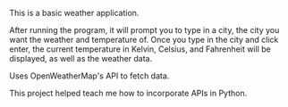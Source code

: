 This is a basic weather application.

After running the program, it will prompt you to type in a city, the city you want the weather and temperature of. Once you type in the city and click enter, 
the current temperature in Kelvin, Celsius, and Fahrenheit will be displayed, as well as the weather data.

Uses OpenWeatherMap's API to fetch data.

This project helped teach me how to incorporate APIs in Python.
